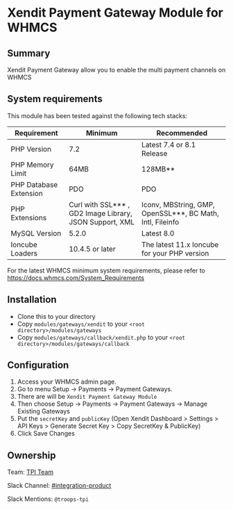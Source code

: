 # Xendit Payment Gateway Module for WHMCS #

## Summary ##	

Xendit Payment Gateway allow you to enable the multi payment channels on WHMCS

## System requirements
This module has been tested against the following tech stacks:

| Requirement            | Minimum                                                     | Recommended                                                 |
|------------------------|-------------------------------------------------------------|-------------------------------------------------------------|
| PHP Version            | 7.2                                                         | Latest 7.4 or 8.1 Release                                   |
| PHP Memory Limit       | 64MB                                                        | 128MB**                                                     |
| PHP Database Extension | PDO                                                         | PDO                                                         |
| PHP Extensions         | Curl with SSL*** , GD2 Image Library, JSON Support, XML 	  | Iconv, MBString, GMP, OpenSSL***, BC Math, Intl, Fileinfo 	 |
| MySQL Version          | 5.2.0                                                       | Latest 8.0                                                  |
| Ioncube Loaders        | 10.4.5 or later                                             | The latest 11.x Ioncube for your PHP version                |

For the latest WHMCS minimum system requirements, please refer to
https://docs.whmcs.com/System_Requirements

## Installation ##
- Clone this to your directory
- Copy `modules/gateways/xendit` to your `<root directory>/modules/gateways`
- Copy `modules/gateways/callback/xendit.php` to your `<root directory>/modules/gateways/callback`

## Configuration ##
1. Access your WHMCS admin page.
2. Go to menu Setup -> Payments -> Payment Gateways.
3. There are will be `Xendit Payment Gateway Module`
4. Then choose Setup -> Payments -> Payment Gateways -> Manage Existing Gateways
5. Put the `secretKey` and `publicKey` (Open Xendit Dashboard > Settings > API Keys > Generate Secret Key > Copy SecretKey & PublicKey)
6. Click Save Changes

## Ownership

Team: [TPI Team](https://www.draw.io/?state=%7B%22ids%22:%5B%221Vk1zqYgX2YqjJYieQ6qDPh0PhB2yAd0j%22%5D,%22action%22:%22open%22,%22userId%22:%22104938211257040552218%22%7D)

Slack Channel: [#integration-product](https://xendit.slack.com/messages/integration-product)

Slack Mentions: `@troops-tpi`
